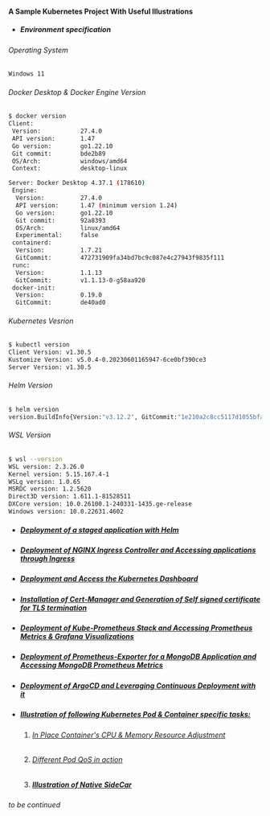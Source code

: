 #### A Sample Kubernetes Project With Useful Illustrations
- ##### Environment specification

###### Operating System
```bash
Windows 11
```
###### Docker Desktop & Docker Engine Version
```bash 
$ docker version
Client:
 Version:           27.4.0
 API version:       1.47
 Go version:        go1.22.10
 Git commit:        bde2b89
 OS/Arch:           windows/amd64
 Context:           desktop-linux

Server: Docker Desktop 4.37.1 (178610)
 Engine:
  Version:          27.4.0
  API version:      1.47 (minimum version 1.24)
  Go version:       go1.22.10
  Git commit:       92a8393
  OS/Arch:          linux/amd64
  Experimental:     false
 containerd:
  Version:          1.7.21
  GitCommit:        472731909fa34bd7bc9c087e4c27943f9835f111
 runc:
  Version:          1.1.13
  GitCommit:        v1.1.13-0-g58aa920
 docker-init:
  Version:          0.19.0
  GitCommit:        de40ad0
```
###### Kubernetes Vesrion
```bash
$ kubectl version
Client Version: v1.30.5
Kustomize Version: v5.0.4-0.20230601165947-6ce0bf390ce3
Server Version: v1.30.5
```
###### Helm Version
```bash
$ helm version
version.BuildInfo{Version:"v3.12.2", GitCommit:"1e210a2c8cc5117d1055bfaa5d40f51bbc2e345e", GitTreeState:"clean", GoVersion:"go1.20.5"}
```
###### WSL Version
```bash
$ wsl --version
WSL version: 2.3.26.0
Kernel version: 5.15.167.4-1
WSLg version: 1.0.65
MSRDC version: 1.2.5620
Direct3D version: 1.611.1-81528511
DXCore version: 10.0.26100.1-240331-1435.ge-release
Windows version: 10.0.22631.4602
```
- ##### [Deployment of a staged application with Helm](https://github.com/uttiyahazra/kubernetes-project/blob/master/myk8sapp/ReadTheDocs.md) 
- ##### [Deployment of NGINX Ingress Controller and Accessing applications through Ingress](https://github.com/uttiyahazra/kubernetes-project/blob/master/myk8sapp/ReadTheDocs.md#deployment-of-nginx-ingress-controller-and-accessing-applications-through-ingress)
- ##### [Deployment and Access the Kubernetes Dashboard](https://github.com/uttiyahazra/kubernetes-project/blob/master/myk8sapp/ReadTheDocs.md#deployment-and-accessing-kubernetes-dashboard)
- ##### [Installation of Cert-Manager and Generation of Self signed certificate for TLS termination](https://github.com/uttiyahazra/kubernetes-project/blob/master/myk8sapp/ReadTheDocs.md#installation-of-cert-manager-and-generation-of-self-signed-certificate-for-tls-termination)
- ##### [Deployment of Kube-Prometheus Stack and Accessing Prometheus Metrics & Grafana Visualizations](https://github.com/uttiyahazra/kubernetes-project/blob/master/myk8sapp/ReadTheDocs.md#deployment-of-kube-prometheus-stack-and-accessing-prometheus-metrics--grafana-visualizations)
- ##### [Deployment of Prometheus-Exporter for a MongoDB Application and Accessing MongoDB Prometheus Metrics](https://github.com/uttiyahazra/kubernetes-project/blob/master/myk8sapp/ReadTheDocs.md#deployment-of-prometheus-exporter-for-a-mongodb-application-to-make-mongodb-metrics-fetched-in-prometheus-endpoint)
- ##### [Deployment of ArgoCD and Leveraging Continuous Deployment with it](https://github.com/uttiyahazra/kubernetes-project/blob/master/myk8sapp/ReadTheDocs.md#deployment-of-argocd-and-leveraging-continuos-deployment-with-it)
- ##### [Illustration of following Kubernetes Pod & Container specific tasks:](https://github.com/uttiyahazra/kubernetes-project/blob/master/myk8sapp/ReadTheDocs.md#illustration-of-following-kubernetes-pod--container-specific-tasks)
  1. ###### [In Place Container's CPU & Memory Resource Adjustment](https://github.com/uttiyahazra/kubernetes-project/blob/master/myk8sapp/ReadTheDocs.md#exemplification-of-in-place-containers-cpu--memory-resource-adjustment)
  2. ###### [Different Pod QoS in action](https://github.com/uttiyahazra/kubernetes-project/blob/master/myk8sapp/ReadTheDocs.md#exemplification-of-different-pod-qos)
  3. ##### [Illustration of Native SideCar](https://github.com/uttiyahazra/kubernetes-project/blob/master/myk8sapp/ReadTheDocs.md#illustration-of-native-sidecar-container)
_to be continued_
